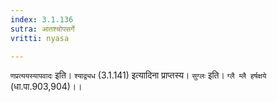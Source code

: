 ```yaml
---
index: 3.1.136
sutra: आतश्चोपसर्गे
vritti: nyasa

---
```

`णप्रत्ययस्यापवादः` इति। `श्याद्व्यध` (3.1.141) इत्यादिना प्राप्तस्य। `सुग्लः` इति। `ग्लै म्लै हर्षक्षये` (धा.पा.903,904)।।